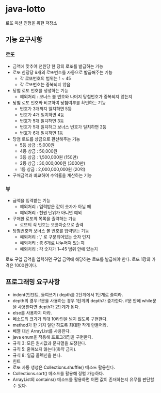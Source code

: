 # java-lotto
로또 미션 진행을 위한 저장소

## 기능 요구사항
### 로또
- 금액에 맞추어 천원당 한 장의 로또를 발급하는 기능 
- 로또 한장당 6개의 로또번호를 자동으로 발급해주는 기능
  - 각 로또번호의 범위는 1 ~ 45
  - 각 로또번호는 중복되지 않음
- 당첨 로또 번호를 생성하는 기능
  - 예외처리 : 보너스 볼 번호와 나머지 당첨번호가 중복되지 않는지 
- 당첨 로또 번호와 비교하여 당첨여부를 확인하는 기능
  - 번호가 3개까지 일치하면 5등
  - 번호가 4개 일치하면 4등
  - 번호가 5개 일치하면 3등
  - 번호가 5개 일치하고 보너스 번호가 일치하면 2등
  - 번호가 6개 일치하면 1등  
- 당첨 로또를 상금으로 환산해주는 기능
  - 5등 상금 : 5,000원
  - 4등 상금 : 50,000원
  - 3등 상금 : 1,500,000원 (150만)
  - 2등 상금 : 30,000,000원 (3000만)
  - 1등 상금 : 2,000,000,000원 (20억)  
- 구매금액과 비교하여 수익률을 계산하는 기능

### 뷰 
- 금액을 입력받는 기능 
    - 예외처리 : 입력받은 값이 숫자가 아닐 때
    - 예외처리 : 천원 단위가 아니면 예외
- 구매한 로또의 목록을 출력하는 기능
  - 로또의 각 번호는 오름차순으로 출력
- 당첨번호와 보너스 볼 번호를 입력받는 기능
    - 예외처리 : ',' 로 구분되어있는 숫자 인지
    - 예외처리 : 총 6개로 나누어져 있는지
    - 예외처리 : 각 숫자가 1~45 범위 안에 있는지
    
로또 구입 금액을 입력하면 구입 금액에 해당하는 로또를 발급해야 한다.
로또 1장의 가격은 1000원이다.

## 프로그래밍 요구사항
- indent(인덴트, 들여쓰기) depth를 2단계에서 1단계로 줄여라.
- depth의 경우 if문을 사용하는 경우 1단계의 depth가 증가한다. if문 안에 while문을 사용한다면 depth가 2단계가 된다.
- else를 사용하지 마라.
- 메소드의 크기가 최대 10라인을 넘지 않도록 구현한다.
- method가 한 가지 일만 하도록 최대한 작게 만들어라.
- 배열 대신 ArrayList를 사용한다.
- java enum을 적용해 프로그래밍을 구현한다.
- 규칙 3: 모든 원시값과 문자열을 포장한다.
- 규칙 5: 줄여쓰지 않는다(축약 금지).
- 규칙 8: 일급 콜렉션을 쓴다.
- 힌트
- 로또 자동 생성은 Collections.shuffle() 메소드 활용한다.
- Collections.sort() 메소드를 활용해 정렬 가능하다.
- ArrayList의 contains() 메소드를 활용하면 어떤 값이 존재하는지 유무를 판단할 수 있다.